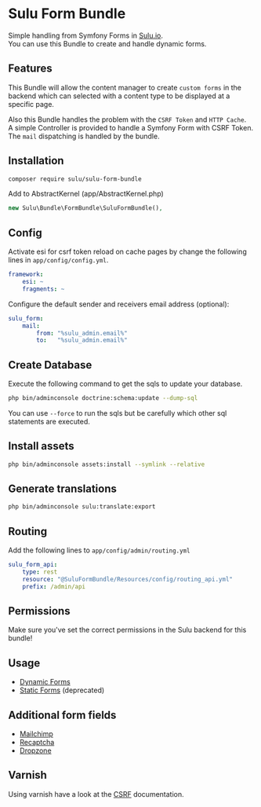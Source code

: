 # Sulu Form Bundle

Simple handling from Symfony Forms in [Sulu.io](http://sulu.io).  
You can use this Bundle to create and handle dynamic forms.

## Features

This Bundle will allow the content manager to create `custom forms` in the backend which can selected with a content type to be displayed at a specific page.

Also this Bundle handles the problem with the `CSRF Token` and `HTTP Cache`.  
A simple Controller is provided to handle a Symfony Form with CSRF Token.  
The `mail` dispatching is handled by the bundle.

## Installation

```bash
composer require sulu/sulu-form-bundle
```

Add to AbstractKernel (app/AbstractKernel.php)

```php
new Sulu\Bundle\FormBundle\SuluFormBundle(),
```

## Config

Activate esi for csrf token reload on cache pages
by change the following lines in `app/config/config.yml`.

```yml
framework:
    esi: ~
    fragments: ~
```

Configure the default sender and receivers email address (optional):

```yml
sulu_form:
    mail:
        from: "%sulu_admin.email%"
        to:   "%sulu_admin.email%"
```

## Create Database

Execute the following command to get the sqls to update your database.

```bash
php bin/adminconsole doctrine:schema:update --dump-sql
```

You can use `--force` to run the sqls but be carefully which other
sql statements are executed.

## Install assets

```bash
php bin/adminconsole assets:install --symlink --relative
```

## Generate translations

```bash
php bin/adminconsole sulu:translate:export
```

## Routing

Add the following lines to `app/config/admin/routing.yml`

```yml
sulu_form_api:
    type: rest
    resource: "@SuluFormBundle/Resources/config/routing_api.yml"
    prefix: /admin/api
```

## Permissions

Make sure you've set the correct permissions in the Sulu backend for this bundle!

## Usage

- [Dynamic Forms](dynamic.md "Dynamic Forms")
- [Static Forms](static.md "Static Forms") (deprecated)

## Additional form fields

- [Mailchimp](mailchimp.md "Mailchimp Form Field")
- [Recaptcha](recaptcha.md "Recaptcha Form Field")
- [Dropzone](dropzone.md "Dropzone Form Field")

## Varnish

Using varnish have a look at the [CSRF](csrf.md "CSRF Token") documentation.

